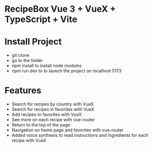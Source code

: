 # RecipeBox Vue 3 + VueX + TypeScript + Vite
 
# Install Project

- git clone
- go to the folder
- npm install to install node modules
- npm run dev to to launch the project on localhost 5173


# Features

- Search for recipes by country with VueX
- Search for recipes in favorites with VueX
- Add recipes to favorites with VueX
- See more on each recipe with vue-router
- Return to the top of the page
- Navigation on home page and favorites with vue-router
- Added voice synthesis to read instructions and ingredients for each recipe with VueX
